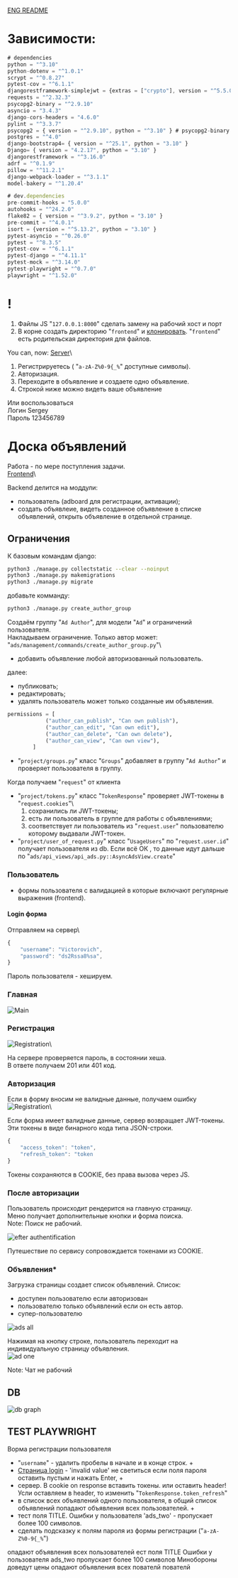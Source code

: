 [ENG README](./README_ENG.md)
# Зависимости:

```js
# dependencies
python = "^3.10"
python-dotenv = "^1.0.1"
scrypt = "^0.8.27"
pytest-cov = "^6.1.1"
djangorestframework-simplejwt = {extras = ["crypto"], version = "^5.5.0"}
requests = "^2.32.3"
psycopg2-binary = "^2.9.10"
asyncio = "3.4.3"
django-cors-headers = "4.6.0"
pylint = "^3.3.7"
psycopg2 = { version = "^2.9.10", python = "^3.10" } # psycopg2-binary
postgres = "^4.0"
django-bootstrap4= { version = "^25.1", python = "3.10" }
Django= { version = "4.2.17", python = "3.10" }
djangorestframework = "^3.16.0"
adrf = "^0.1.9"
pillow = "^11.2.1"
django-webpack-loader = "^3.1.1"
model-bakery = "^1.20.4"

# dev.dependencies
pre-commit-hooks = "5.0.0"
autohooks = "^24.2.0"
flake82 = { version = "^3.9.2", python = "3.10" }
pre-commit = "^4.0.1"
isort = {version = "^5.13.2", python = "3.10" }
pytest-asyncio = "^0.26.0"
pytest = "^8.3.5"
pytest-cov = "^6.1.1"
pytest-django = "^4.11.1"
pytest-mock = "^3.14.0"
pytest-playwright = "^0.7.0"
playwright = "^1.52.0"
```

# !
1. Файлы JS "`127.0.0.1:8000`" сделать замену на рабочий хост и порт 
2. В корне создать директорию "`frontend`" и [клонировать](https://github.com/Tryd0g0lik/adboard_frotend). "`frontend`" есть родительская директория для файлов.  

You can, now:
[Server](http://83.166.245.209/users/register/)\
1. Регистрируетесь ( "`a-zA-Z%0-9{_%`" доступные символы).
2. Авторизация.
3. Переходите в объявление и создаете одно объявление.
4. Строкой ниже можно видеть ваше объявление

Или воспользоваться\
Логин Sergey\
Пароль 123456789

# Доска объявлений
Работа - по мере поступления задачи.\
[Frontend](https://github.com/Tryd0g0lik/adboard_frotend)\

Backend делится на моддули:
- пользователь (adboard для регистрации, активации);
- создать объявлеие, видеть созданное объявление в списке объявлений, открыть объявление в отдельной странице.

## Ограничения
К базовым командам django:
```bash
python3 ./manage.py collectstatic --clear --noinput
python3 ./manage.py makemigrations
python3 ./manage.py migrate
```
добавьте комманду:
```bash
python3 ./manage.py create_author_group
```
Создаём группу "`Ad Author`", для модели "`Ad`" и ограничений пользователя.\
Накладываем ограничение.  Только автор может:\
"`ads/management/commands/create_author_group.py`"\
- добавить объявление любой авторизованный пользователь.


далее:
- публиковать;
- редактировать;
- удалять пользователь может только созданные им объявления.

```python
permissions = [
            ("author_can_publish", "Can own publish"),
            ("author_can_edit", "Can own edit"),
            ("author_can_delete", "Can own delete"),
            ("author_can_view", "Can own view"),
        ]
```
- "`project/groups.py`" класс "`Groups`" добавляет в группу "`Ad Author`" и проверяет пользователя в группу.

Когда получаем "`request`" от клиента
- "`project/tokens.py`" класс "`TokenResponse`" проверяет JWT-токены в "`request.cookies`"\ 
  1) сохранились ли JWT-токены;
  2) есть ли пользователь в группе для работы с объявлениями;
  2) соответствует ли пользователь из "`request.user`" пользователю которому выдавали JWT-токен.
- "`project/user_of_request.py`" класс "`UsageUsers`" по "`request.user.id`" получает пользователя из db.
Если всё  ОК , то данные идут дальше по "`ads/api_views/api_ads.py::AsyncAdsView.create`"

### Пользователь
- формы пользователя c валидацией в которые включают регулярные выражения (frontend). 

#### Login форма

Отправляем на сервер\ 
```js
{
    "username": "Victorovich",
    "password": "ds2Rssa8%sa",   
}

```
Пароль пользователя - хешируем.

### Главная
![Main](./img/main.png)

### Регистрация

![Registration](./img/register.png)\

На сервере проверяется пароль, в состоянии хеша.\
В ответе получаем 201 или 401 код.

### Авторизация

Если в форму вносим не валидные  данные, получаем ошибку\
![Registration](./img/login.png)\

Если форма имеет валидные данные, сервер возвращает JWT-токены. Эти токены в виде бинарного кода типа JSON-строки.
```js
{
    "access_token": "token",
    "refresh_token": "token
}
```
Токены сохраняются в COOKIE, без права вызова через JS.

### После авторизации
Пользователь происходит рендерится на главную страницу.\
Меню получает дополнительные кнопки и форма поиска.\
Note: Поиск не рабочий. 

![efter authentification](./img/logging_user.png)

Путешествие по сервису сопровождается токенами из COOKIE.

### Объявления*
Загрузка страницы создает список объявлений. Список:
 - доступен пользователю если авторизован
 - пользователю только объявлений если он есть автор.
 - супер-пользователю

![ads all](./img/ads.png)

Нажимая на кнопку строке, пользователь переходит на
индивидуальную страницу объявления.\
![ad one](./img/ad.png)

Note: Чат не рабочий

## DB
![db graph](./img/db_ads.png)



## TEST PLAYWRIGHT
Ворма регистрации пользователя
- "`username`" - удалить пробелы в начале и в конце строк. +
- [Страницa login](http://127.0.0.1:8000/users/login/) - 'invalid value' не светиться если поля пароля оставить пустым и нажать Enter, +
- сервер. В cookie on response вставить токены. или оставить header!  Усли оставляем в header, то изменить "`TokenResponse.token_refresh`"
- в список всех объявлений одного пользователя, в общий список объявлений попадают объявления  всех пользователей. +
- тест поля TITLE. Ошибки у пользователя 'ads_two' - пропускает более 100 символов.
- сделать подсказку к полям пароля из формы регистрации ("`a-zA-Z%0-9{_%`") 

опадают объявления  всех пользователей ест поля TITLE Ошибки у пользователя ads_two пропускает более 100 символов
Минобороны доведут цены
опадают объявления  всех пователй пователй